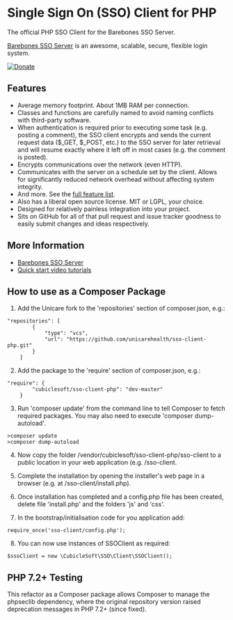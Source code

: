 Single Sign On (SSO) Client for PHP
===================================

The official PHP SSO Client for the Barebones SSO Server.

[Barebones SSO Server](https://github.com/cubiclesoft/sso-server) is an awesome, scalable, secure, flexible login system.

[![Donate](https://cubiclesoft.com/res/donate-shield.png)](https://cubiclesoft.com/donate/)

Features
--------

* Average memory footprint.  About 1MB RAM per connection.
* Classes and functions are carefully named to avoid naming conflicts with third-party software.
* When authentication is required prior to executing some task (e.g. posting a comment), the SSO client encrypts and sends the current request data ($_GET, $_POST, etc.) to the SSO server for later retrieval and will resume exactly where it left off in most cases (e.g. the comment is posted).
* Encrypts communications over the network (even HTTP).
* Communicates with the server on a schedule set by the client.  Allows for significantly reduced network overhead without affecting system integrity.
* And more.  See the [full feature list](https://github.com/cubiclesoft/sso-server/blob/master/docs/all-features.md).
* Also has a liberal open source license.  MIT or LGPL, your choice.
* Designed for relatively painless integration into your project.
* Sits on GitHub for all of that pull request and issue tracker goodness to easily submit changes and ideas respectively.

More Information
----------------

* [Barebones SSO Server](https://github.com/cubiclesoft/sso-server)
* [Quick start video tutorials](https://www.youtube.com/watch?v=Vbe4p-PUSTo&index=3&list=PLIvucSFZRDjgiSfsm707zn-bqKd64Eikb)

How to use as a Composer Package
--------------------------------
1) Add the Unicare fork to the 'repositories' section of composer.json, e.g.:
```
"repositories": [
        {
            "type": "vcs",
            "url": "https://github.com/unicarehealth/sso-client-php.git"
        }
    ]
```
2) Add the package to the 'require' section of composer.json, e.g.:
```
"require": {
        "cubiclesoft/sso-client-php": "dev-master"
    }
```
3) Run 'composer update' from the command line to tell Composer to fetch required packages. You may also need to execute 'composer dump-autoload'.
```
>composer update
>composer dump-autoload
```

4) Now copy the folder /vendor/cubiclesoft/sso-client-php/sso-client to a public location in your web application (e.g. <application-root>/sso-client.

5) Complete the installation by opening the installer's web page in a browser (e.g. at <your-domain>/sso-client/install.php).

6) Once installation has completed and a config.php file has been created, delete file 'install.php' and the folders 'js' and 'css'.

7) In the bootstrap/initialisation code for you application add:
```
require_once('sso-client/config.php');
```
8) You can now use instances of SSOClient as required:
```
$ssoClient = new \CubicleSoft\SSO\Client\SSOClient();
```

PHP 7.2+ Testing
---------------
This refactor as a Composer package allows Composer to manage the phpseclib dependency, where the original repository version raised deprecation messages in PHP 7.2+ (since fixed).



